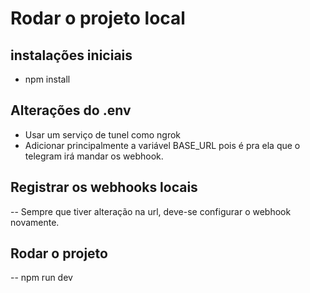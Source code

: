 # Rodar o projeto local

## instalações iniciais
- npm install

## Alterações do .env
- Usar um serviço de tunel como ngrok
- Adicionar principalmente a variável BASE_URL pois é pra ela que o telegram irá mandar os webhook.

## Registrar os webhooks locais
-- Sempre que tiver alteração na url, deve-se configurar o webhook novamente.

## Rodar o projeto
-- npm run dev

